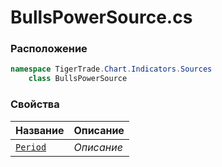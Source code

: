 
# BullsPowerSource.cs
### Расположение
```csharp
namespace TigerTrade.Chart.Indicators.Sources  
    class BullsPowerSource
```

### Свойства
| Название | Описание |
| --- | --- |
| [`Period`](./Свойства/Period.md) | *Описание* |
